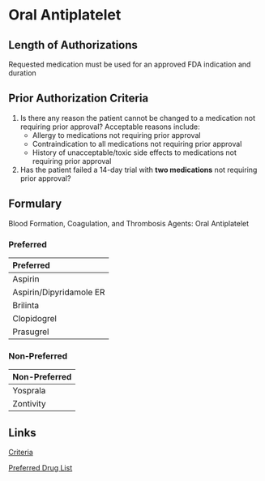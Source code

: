 # Oral Antiplatelet

## Length of Authorizations

Requested medication must be used for an approved FDA indication and duration

## Prior Authorization Criteria

1.  Is there any reason the patient cannot be changed to a medication not requiring prior approval? Acceptable reasons include:
    -   Allergy to medications not requiring prior approval
    -   Contraindication to all medications not requiring prior approval
    -   History of unacceptable/toxic side effects to medications not requiring prior approval
2.  Has the patient failed a 14-day trial with **two medications** not requiring prior approval?

## Formulary

Blood Formation, Coagulation, and Thrombosis Agents: Oral Antiplatelet

### Preferred

| Preferred               |
| :---------------------- |
| Aspirin                 |
| Aspirin/Dipyridamole ER |
| Brilinta                |
| Clopidogrel             |
| Prasugrel               |

### Non-Preferred

| Non-Preferred |
| :------------ |
| Yosprala      |
| Zontivity     |

## Links

[Criteria](https://pharmacy.medicaid.ohio.gov/sites/default/files/20220415_UPDL_Criteria_FINAL_.pdf#page=15)

[Preferred Drug List](https://pharmacy.medicaid.ohio.gov/sites/default/files/20220701_UPDL_FINAL.pdf#page=9)

